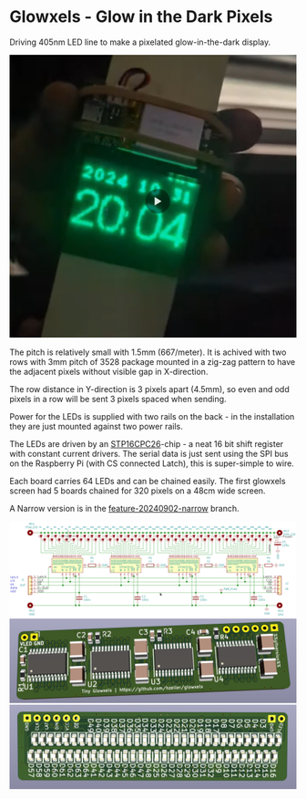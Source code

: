 Glowxels - Glow in the Dark Pixels
==================================

Driving 405nm LED line to make a pixelated glow-in-the-dark display.

[![Glow Screeen](img/in-action.jpg)](https://youtu.be/4Vhdp7ZXU_8)

The pitch is relatively small with 1.5mm (667/meter). It is achived with two
rows with 3mm pitch of 3528 package mounted in a zig-zag pattern to have the
adjacent pixels without visible gap in X-direction.

The row distance in Y-direction is 3 pixels apart (4.5mm), so even and odd
pixels in a row will be sent 3 pixels spaced when sending.

Power for the LEDs is supplied with two rails on the back - in the installation
they are just mounted against two power rails.

The LEDs are driven by an [STP16CPC26]-chip - a neat 16 bit shift register with
constant current drivers. The serial data is just sent using the SPI bus on
the Raspberry Pi (with CS connected Latch), this is super-simple to wire.

Each board carries 64 LEDs and can be chained easily. The first glowxels screen
had 5 boards chained for 320 pixels on a 48cm wide screen.

A Narrow version is in the [feature-20240902-narrow](https://github.com/hzeller/glowxels/tree/feature-20240902-narrow) branch.

![](./img/schematic.png)
![](./img/board-render.png)
![](./img/board-render-back.png)

[STP16CPC26]: http://www.st.com/resource/en/datasheet/stp16cpc26.pdf
